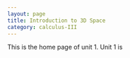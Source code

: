 ```yaml
---
layout: page
title: Introduction to 3D Space
category: calculus-III
---
```


This is the home page of unit 1. Unit 1 is 
